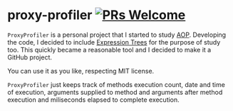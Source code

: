 # proxy-profiler [![PRs Welcome](https://img.shields.io/badge/PRs-welcome-brightgreen.svg?style=flat-square)](http://makeapullrequest.com)

`ProxyProfiler` is a personal project that I started to study [AOP](https://en.wikipedia.org/wiki/AOP). Developing the code, I decided to include [Expression Trees](https://www.geeksforgeeks.org/expression-tree/) for the purpose of study too. This quickly became a reasonable tool and I decided to make it a GitHub project.

You can use it as you like, respecting MIT license.

`ProxyProfiler` just keeps track of methods execution count, date and time of execution, arguments supplied to method and arguments after method execution and miliseconds elapsed to complete execution.
